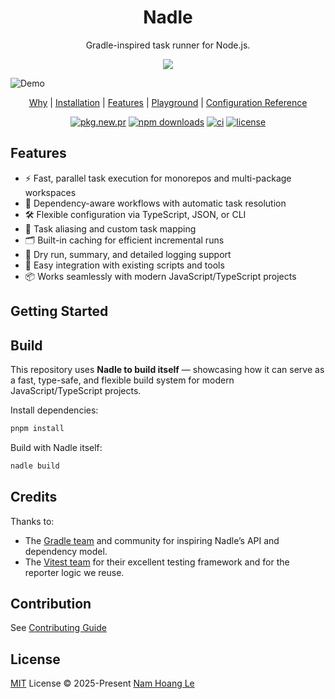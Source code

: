 <h1 align="center">
Nadle
</h1>
<p align="center">
Gradle-inspired task runner for Node.js.
<p>
<p align="center">
  <a href="https://www.npmjs.com/package/nadle"><img src="https://img.shields.io/npm/v/nadle?color=3B7FC4&label="></a>
<p>

![Demo](https://raw.githubusercontent.com/nadlejs/nadle/blob/readme/.assets/demo.gif)

<p align="center">
<a href="https://www.nadle.dev/docs/why-nadle">Why</a> |
<a href="https://www.nadle.dev/docs/getting-started/installation">Installation</a> |
<a href="https://www.nadle.dev/docs/getting-started/features">Features</a> |
<a href="https://www.nadle.dev/docs/getting-started/playground">Playground</a> |
<a href="https://www.nadle.dev/docs/config-reference">Configuration Reference</a>
</p>

<p align="center">
<a href="https://pkg.pr.new/~/nadlejs/nadle"><img alt="pkg.new.pr" src="https://pkg.pr.new/badge/nadlejs/nadle?style=flat&color=3B7FC4"></a>
<a href="https://npmjs.com/package/nadle"><img src="https://img.shields.io/npm/dm/nadle?style=flat&colorA=17334F&colorB=3B7FC4" alt="npm downloads"></a>
<a href="https://github.com/nadlejs/nadle/actions/workflows/ci.yml"><img alt="ci" src="https://img.shields.io/github/actions/workflow/status/nadlejs/nadle/ci.yml?branch=main&label=CI&labelColor=17334F&color=3B7FC4"></a>
<a href="https://github.com/nadlejs/nadle/blob/main/LICENSE"><img alt="license" src="https://img.shields.io/github/license/nadlejs/nadle?labelColor=17334F&color=3B7FC4"></a>
</p>

## Features

- ⚡ Fast, parallel task execution for monorepos and multi-package workspaces
- 🧩 Dependency-aware workflows with automatic task resolution
- 🛠️ Flexible configuration via TypeScript, JSON, or CLI
- 🔄 Task aliasing and custom task mapping
- 🗂️ Built-in caching for efficient incremental runs
- 📝 Dry run, summary, and detailed logging support
- 🧪 Easy integration with existing scripts and tools
- 📦 Works seamlessly with modern JavaScript/TypeScript projects

## Getting Started

## Build

This repository uses **Nadle to build itself** — showcasing how it can serve as a fast, type-safe, and flexible build system for modern JavaScript/TypeScript projects.

Install dependencies:

```bash
pnpm install
```

Build with Nadle itself:

```bash
nadle build
```

## Credits

Thanks to:

- The [Gradle team](https://gradle.org/) and community for inspiring Nadle’s API and dependency model.
- The [Vitest team](https://vitest.dev/) for their excellent testing framework and for the reporter logic we reuse.

## Contribution

See [Contributing Guide](https://github.com/nadlejs/nadle/blob/main/CONTRIBUTING.md)

## License

[MIT](./LICENSE) License © 2025-Present [Nam Hoang Le](https://github.com/nam-hle)
